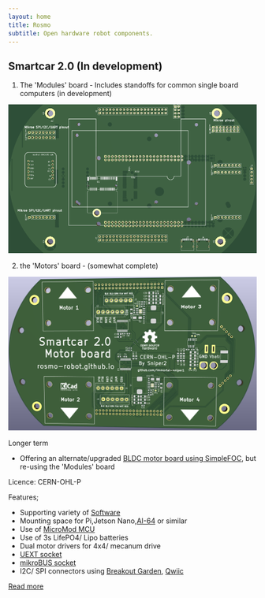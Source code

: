 ```yaml
---
layout: home
title: Rosmo
subtitle: Open hardware robot components.
---
```


## Smartcar 2.0 (In development)

1) The 'Modules' board - Includes standoffs for common single board computers (in development)

![Optional compute concept](https://raw.githubusercontent.com/rosmo-robot/smartcar_shield/master/extras/images/modules.png)

2) the 'Motors' board - (somewhat complete)

![Dual driver concept](https://raw.githubusercontent.com/rosmo-robot/smartcar_shield/master/extras/images/motors.png)

Longer term

- Offering an alternate/upgraded [BLDC motor board using SimpleFOC](https://github.com/rosmo-robot/smartcar_shield/blob/master/README.md#bldc-version), but re-using the 'Modules' board

Licence: CERN-OHL-P

 Features;
 
 * Supporting variety of [Software](https://rosmo-robot.github.io/learn-robotics/)
 * Mounting space for Pi,Jetson Nano,[AI-64](https://beagleboard.org/ai-64) or similar
 * Use of [MicroMod MCU](https://www.sparkfun.com/micromod#processor_boards)
 * Use of 3s LifePO4/ Lipo batteries
 * Dual motor drivers for 4x4/ mecanum drive
 * [UEXT socket](https://www.olimex.com/Products/Modules/)
 * [mikroBUS socket](https://www.mikroe.com/mikrobus-shuttle-127mm-2x8-pin-box-header-smd-male)
 * I2C/ SPI connectors using [Breakout Garden](https://shop.pimoroni.com/collections/breakout-garden), [Qwiic](https://soldered.com/categories/easyc-2/)
 

[Read more](https://github.com/rosmo-robot/smartcar_shield#smartcar-10-existing)

